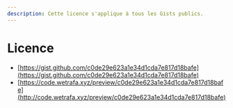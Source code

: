 ```yaml
---
description: Cette licence s'applique à tous les Gists publics.
---
```


# Licence

* [https://gist.github.com/c0de29e623a1e34d1cda7e817d18bafe](https://gist.github.com/c0de29e623a1e34d1cda7e817d18bafe)
* [https://code.wetrafa.xyz/preview/c0de29e623a1e34d1cda7e817d18bafe](http://code.wetrafa.xyz/preview/c0de29e623a1e34d1cda7e817d18bafe)

